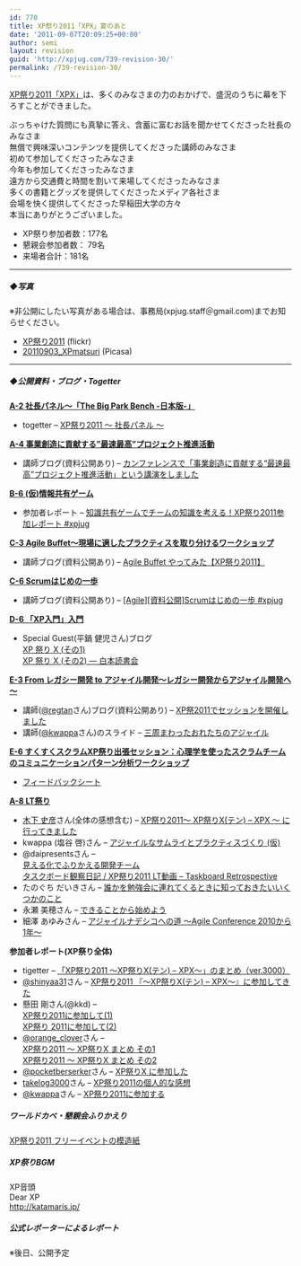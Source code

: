 ```yaml
---
id: 770
title: XP祭り2011「XPX」宴のあと
date: '2011-09-07T20:09:25+00:00'
author: semi
layout: revision
guid: 'http://xpjug.com/739-revision-30/'
permalink: /739-revision-30/
---
```


[XP祭り2011「XPX」](http://xpjug.com/xpx/ "XP祭り2011")は、多くのみなさまの力のおかげで、盛況のうちに幕を下ろすことができました。

ぶっちゃけた質問にも真摯に答え、含蓄に富むお話を聞かせてくださった社長のみなさま  
無償で興味深いコンテンツを提供してくださった講師のみなさま  
初めて参加してくださったみなさま  
今年も参加してくださったみなさま  
遠方から交通費と時間を割いて来場してくださったみなさま  
多くの書籍とグッズを提供してくださったメディア各社さま  
会場を快く提供してくださった早稲田大学の方々  
本当にありがとうございました。

- XP祭り参加者数：177名
- 懇親会参加者数： 79名
- 来場者合計：181名

---

##### ◆写真

※非公開にしたい写真がある場合は、事務局(xpjug.staff＠gmail.com)までお知らせください。

- [XP祭り2011](http://www.flickr.com/photos/hidenba/sets/72157627464663405/) (flickr)
- [20110903\_XPmatsuri](http://bit.ly/r70TYp) (Picasa)

---

##### ◆公開資料・ブログ・Togetter

 **[A-2 社長パネル～「The Big Park Bench -日本版-」](http://xpjug.com/xpx-contents-a2/ "A-2 社長パネル～「The Big Park Bench -日本版-」")**

- togetter – [XP祭り2011 〜 社長パネル 〜](http://togetter.com/li/183141)

 **[A-4 事業創造に貢献する”最速最高”プロジェクト推進活動](http://xpjug.com/xpx-contents-a4/ "A-4 事業創造に貢献する”最速最高”プロジェクト推進活動【講演】")**

- 講師ブログ(資料公開あり) – [カンファレンスで「事業創造に貢献する“最速最高”プロジェクト推進活動」という講演をしました](http://tech.ecnavi.co.jp/archives/4710923.html)

 **[B-6 (仮)情報共有ゲーム](http://xpjug.com/xpx-contents-b6/ "B-6 (仮)情報共有ゲーム【ワークショップ】")**

- 参加者レポート – [知識共有ゲームでチームの知識を考える！XP祭り2011参加レポート #xpjug](http://bit.ly/oJOmlM)

 **[C-3 Agile Buffet～現場に適したプラクティスを取り分けるワークショップ](http://xpjug.com/xpx-contents-c3/ "C-3 Agile Buffet～現場に適したプラクティスを取り分けるワークショップ【ワークショップ】")**

- 講師ブログ(資料公開あり) – [Agile Buffet やってみた【XP祭り2011】](http://blogs.itmedia.co.jp/nagap/2011/09/agile-buffet-xp-37ea.html)

 **[C-6 Scrumはじめの一歩](http://xpjug.com/xpx-contents-c6/ "C-6 Scrumはじめの一歩【ワークショップ】")**

- 講師ブログ(資料公開あり) – [\[Agile\]\[資料公開\]Scrumはじめの一歩 #xpjug](http://www.ryuzee.com/contents/blog/4225)

 **[D-6 「XP入門」入門](http://xpjug.com/xpx-contents-d6/ "D-6 「XP入門」入門【ワークショップ】")**

- Special Guest(平鍋 健児さん)ブログ  
    [XP 祭り X (その1)](http://blogs.itmedia.co.jp/hiranabe/2011/09/xp-festival-x.html)  
    [XP 祭り X (その2) — 白本読書会](http://blogs.itmedia.co.jp/hiranabe/2011/09/xp-festival-x-2.html)

 **[E-3 From レガシー開発 to アジャイル開発～レガシー開発からアジャイル開発へ～](http://xpjug.com/xpx-contents-e3/ "E-3 From レガシー開発 to アジャイル開発～レガシー開発からアジャイル開発へ～【講演】")**

- 講師([@regtan](http://twitter.com/#!/regtan)さん)ブログ(資料公開あり) – [XP祭2011でセッションを開催しました](http://d.hatena.ne.jp/celitan/20110903/1315080531)
- 講師([@kwappa](http://twitter.com/#!/kwappa)さん)のスライド – [三周まわったおれたちのアジャイル](http://www.slideshare.net/kwappa/ss-9117509)

 **[E-6 すくすくスクラムXP祭り出張セッション：心理学を使ったスクラムチームのコミュニケーションパターン分析ワークショップ](http://xpjug.com/xpx-contents-e6/ "E-6 すくすくスクラムXP祭り出張セッション：心理学を使ったスクラムチームのコミュニケーションパターン分析ワークショップ【ワークショップ】")**

- [フィードバックシート](http://twitpic.com/6ggu5w)

 **[A-8 LT祭り](http://xpjug.com/xpx-contents-a8/ "A-8 LT祭り【LT】")**

- [木下 史彦](http://twitter.com/#!/fkino)さん(全体の感想含む) – [XP祭り2011～ XP祭りX(テン) – XPX ～ に行ってきました](http://fkino.net/20110903.html#p01)
- kwappa (塩谷 啓)さん – [アジャイルなサムライとプラクティスづくり (仮)](http://www.slideshare.net/kwappa/ss-9118321)
- @daipresentsさん –  
    [見える化でふりかえる開発チーム](http://bit.ly/qkQ5Cv)  
    [タスクボード観察日記 / XP祭り2011 LT動画 – Taskboard Retrospective](http://www.youtube.com/watch?v=-XFSW1Y5h-4&feature=youtu.be&a)
- たのぐち だいきさん – [誰かを勉強会に連れてくるときに知っておきたいいくつかのこと](http://d.hatena.ne.jp/dproject21/20110906)
- 永瀬 美穂さん – [できることから始めよう](http://www.slideshare.net/MihoNagase/ss-9131855?from=ss_embed)
- 細澤 あゆみさん – [アジャイルナデシコへの道 ～Agile Conference 2010から1年～](http://www.slideshare.net/AyumiHosozawa/agile-conference-20101)

**参加者レポート(XP祭り全体)**

- tigetter – [「XP祭り2011 ～XP祭りX(テン) – XPX～」のまとめ（ver.3000）](http://togetter.com/li/183063)
- [@shinyaa31](http://twitter.com/#!/shinyaa31)さん – [XP祭り2011 『～XP祭りX(テン) – XPX～』に参加してきた](http://d.hatena.ne.jp/absj31/20110903/1315090849)
- 懸田 剛さん(@kkd) –  
    [XP祭り2011に参加して(1)](http://giantech.jp/blog/xpx2011)  
    [XP祭り 2011に参加して(2)](http://giantech.jp/blog/xpx2011-2)
- [@orange\_clover](http://twitter.com/#!/orange_clover)さん –  
    [XP祭り2011 ～ XP祭りX まとめ その1](http://d.hatena.ne.jp/orangeclover/20110905/1315231546)  
    [XP祭り2011 ～ XP祭りX まとめ その2](http://d.hatena.ne.jp/orangeclover/20110906/1315319054)
- [@pocketberserker](http://twitter.com/#!/pocketberserker)さん – [XP祭りX に参加した](http://d.hatena.ne.jp/pocketberserker/)
- [takelog3000](http://twitter.com/#!/take3000)さん – [XP祭り2011の個人的な感想](http://takelog3000.blogspot.com/2011/09/xp2011.html)
- [@kwappa](http://twitter.com/#!/kwappa)さん – [XP祭り2011に参加する](http://randd.kwappa.net/2011/09/07/383)

##### ワールドカベ・懇親会ふりかえり

[XP祭り2011 フリーイベントの模造紙](https://picasaweb.google.com/117850193791900459892/XP2011)

##### XP祭りBGM

XP音頭  
Dear XP  
http://katamaris.jp/

##### 公式レポーターによるレポート

※後日、公開予定